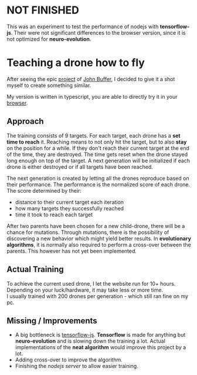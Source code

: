 # NOT FINISHED
This was an experiment to test the performance of nodejs with **tensorflow-js**. Their were not significant differences to the browser version, since it is not optimized for **neuro-evolution**.

# Teaching a drone how to fly
After seeing the epic [project](https://github.com/johnBuffer/AutoDrone) of [John Buffer](https://github.com/johnBuffer), I decided to give it a shot myself to create something similar.

My version is written in typescript, you are able to directly try it in your [browser](https://sch-28.github.io/Drone/). 

## Approach
The training consists of 9 targets. For each target, each drone has a **set time to reach** it.
Reaching means to not only hit the target, but to also **stay** on the position for a while.
If they don't reach their current target at the end of the time, they are destroyed. The time gets reset when the drone stayed long enough on top of the target.
A next generation will be initialized if each drone is either destroyed or if all targets have been reached.

The next generation is created by letting all the drones reproduce based on their performance.
The performance is the normalized score of each drone. The score determined by their:
- distance to their current target each iteration
- how many targets they successfully reached
- time it took to reach each target


After two parents have been chosen for a new child-drone, there will be a chance for mutations.
Through mutations, there is the possibility of discovering a new behavior which might yield better results. In **evolutionary algorithms**, it is normally also required to perform a cross-over between the parents. This however has not yet been implemented.

## Actual Training
To achieve the current used drone, I let the website run for 10+ hours. Depending on your luck/hardware, it may take less or more time.<br>
I usually trained with 200 drones per generation - which still ran fine on my pc.

## Missing / Improvements
- A big bottleneck is [tensorflow-js](https://github.com/tensorflow/tfjs). **Tensorflow** is made for anything but **neuro-evolution** and is slowing down the training a lot. Actual implementations of the **neat algorithm** would improve this project by a lot.
- Adding cross-over to improve the algorithm.
- Finishing the _nodejs server_ to allow easier training.
